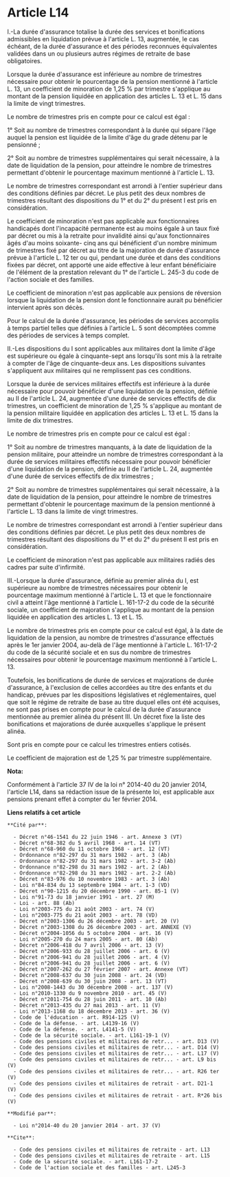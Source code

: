 # Article L14

I.-La durée d'assurance totalise la durée des services et bonifications admissibles en liquidation prévue à l'article L. 13,
augmentée, le cas échéant, de la durée d'assurance et des périodes reconnues équivalentes validées dans un ou plusieurs
autres régimes de retraite de base obligatoires. 

Lorsque la durée d'assurance est inférieure au nombre de trimestres nécessaire pour obtenir le pourcentage de la pension
mentionné à l'article L. 13, un coefficient de minoration de 1,25 % par trimestre s'applique au montant de la pension
liquidée en application des articles L. 13 et L. 15 dans la limite de vingt trimestres. 

Le nombre de trimestres pris en compte pour ce calcul est égal : 

1° Soit au nombre de trimestres correspondant à la durée qui sépare l'âge auquel la pension est liquidée de la limite d'âge
du grade détenu par le pensionné ; 

2° Soit au nombre de trimestres supplémentaires qui serait nécessaire, à la date de liquidation de la pension, pour atteindre
le nombre de trimestres permettant d'obtenir le pourcentage maximum mentionné à l'article L. 13. 

Le nombre de trimestres correspondant est arrondi à l'entier supérieur dans des conditions définies par décret. Le plus petit
des deux nombres de trimestres résultant des dispositions du 1° et du 2° du présent I est pris en considération. 

Le coefficient de minoration n'est pas applicable aux fonctionnaires handicapés dont l'incapacité permanente est au moins
égale à un taux fixé par décret ou mis à la retraite pour invalidité ainsi qu'aux fonctionnaires âgés d'au moins soixante-
cinq ans qui bénéficient d'un nombre minimum de trimestres fixé par décret au titre de la majoration de durée d'assurance
prévue à l'article L. 12 ter ou qui, pendant une durée et dans des conditions fixées par décret, ont apporté une aide
effective à leur enfant bénéficiaire de l'élément de la prestation relevant du 1° de l'article L. 245-3 du code de l'action
sociale et des familles. 

Le coefficient de minoration n'est pas applicable aux pensions de réversion lorsque la liquidation de la pension dont le
fonctionnaire aurait pu bénéficier intervient après son décès. 

Pour le calcul de la durée d'assurance, les périodes de services accomplis à temps partiel telles que définies à l'article L.
5 sont décomptées comme des périodes de services à temps complet. 

II.-Les dispositions du I sont applicables aux militaires dont la limite d'âge est supérieure ou égale à cinquante-sept ans
lorsqu'ils sont mis à la retraite à compter de l'âge de cinquante-deux ans. Les dispositions suivantes s'appliquent aux
militaires qui ne remplissent pas ces conditions. 

Lorsque la durée de services militaires effectifs est inférieure à la durée nécessaire pour pouvoir bénéficier d'une
liquidation de la pension, définie au II de l'article L. 24, augmentée d'une durée de services effectifs de dix trimestres,
un coefficient de minoration de 1,25 % s'applique au montant de la pension militaire liquidée en application des articles L.
13 et L. 15 dans la limite de dix trimestres. 

Le nombre de trimestres pris en compte pour ce calcul est égal : 

1° Soit au nombre de trimestres manquants, à la date de liquidation de la pension militaire, pour atteindre un nombre de
trimestres correspondant à la durée de services militaires effectifs nécessaire pour pouvoir bénéficier d'une liquidation de
la pension, définie au II de l'article L. 24, augmentée d'une durée de services effectifs de dix trimestres ; 

2° Soit au nombre de trimestres supplémentaires qui serait nécessaire, à la date de liquidation de la pension, pour atteindre
le nombre de trimestres permettant d'obtenir le pourcentage maximum de la pension mentionné à l'article L. 13 dans la limite
de vingt trimestres. 

Le nombre de trimestres correspondant est arrondi à l'entier supérieur dans des conditions définies par décret. Le plus petit
des deux nombres de trimestres résultant des dispositions du 1° et du 2° du présent II est pris en considération. 

Le coefficient de minoration n'est pas applicable aux militaires radiés des cadres par suite d'infirmité. 

III.-Lorsque la durée d'assurance, définie au premier alinéa du I, est supérieure au nombre de trimestres nécessaires pour
obtenir le pourcentage maximum mentionné à l'article L. 13 et que le fonctionnaire civil a atteint l'âge mentionné à
l'article L. 161-17-2 du code de la sécurité sociale, un coefficient de majoration s'applique au montant de la pension
liquidée en application des articles L. 13 et L. 15. 

Le nombre de trimestres pris en compte pour ce calcul est égal, à la date de liquidation de la pension, au nombre de
trimestres d'assurance effectués après le 1er janvier 2004, au-delà de l'âge mentionné à l'article L. 161-17-2 du code de la
sécurité sociale et en sus du nombre de trimestres nécessaires pour obtenir le pourcentage maximum mentionné à l'article L.
13. 

Toutefois, les bonifications de durée de services et majorations de durée d'assurance, à l'exclusion de celles accordées au
titre des enfants et du handicap, prévues par les dispositions législatives et réglementaires, quel que soit le régime de
retraite de base au titre duquel elles ont été acquises, ne sont pas prises en compte pour le calcul de la durée d'assurance
mentionnée au premier alinéa du présent III. Un décret fixe la liste des bonifications et majorations de durée auxquelles
s'applique le présent alinéa. 

Sont pris en compte pour ce calcul les trimestres entiers cotisés. 

Le coefficient de majoration est de 1,25 % par trimestre supplémentaire.

**Nota:**

Conformément à l'article 37 IV de la loi n° 2014-40 du 20 janvier 2014,   l'article L14, dans sa rédaction issue de la
présente loi, est   applicable aux pensions prenant effet à compter du 1er février 2014.

**Liens relatifs à cet article**

	**Cité par**:

	  - Décret n°46-1541 du 22 juin 1946 - art. Annexe 3 (VT)
	  - Décret n°68-382 du 5 avril 1968 - art. 14 (VT)
	  - Décret n°68-960 du 11 octobre 1968 - art. 12 (VT)
	  - Ordonnance n°82-297 du 31 mars 1982 - art. 3 (Ab)
	  - Ordonnance n°82-297 du 31 mars 1982 - art. 3-2 (Ab)
	  - Ordonnance n°82-298 du 31 mars 1982 - art. 2 (Ab)
	  - Ordonnance n°82-298 du 31 mars 1982 - art. 2-2 (Ab)
	  - Décret n°83-976 du 10 novembre 1983 - art. 3 (Ab)
	  - Loi n°84-834 du 13 septembre 1984 - art. 1-3 (VD)
	  - Décret n°90-1215 du 20 décembre 1990 - art. 85-1 (V)
	  - Loi n°91-73 du 18 janvier 1991 - art. 27 (M)
	  - Loi - art. 88 (Ab)
	  - Loi n°2003-775 du 21 août 2003 - art. 74 (V)
	  - Loi n°2003-775 du 21 août 2003 - art. 78 (VD)
	  - Décret n°2003-1306 du 26 décembre 2003 - art. 20 (V)
	  - Décret n°2003-1308 du 26 décembre 2003 - art. ANNEXE (V)
	  - Décret n°2004-1056 du 5 octobre 2004 - art. 16 (V)
	  - Loi n°2005-270 du 24 mars 2005 - art. 80 (Ab)
	  - Décret n°2006-418 du 7 avril 2006 - art. 13 (V)
	  - Décret n°2006-933 du 28 juillet 2006 - art. 6 (V)
	  - Décret n°2006-941 du 28 juillet 2006 - art. 4 (V)
	  - Décret n°2006-941 du 28 juillet 2006 - art. 6 (V)
	  - Décret n°2007-262 du 27 février 2007 - art. Annexe (VT)
	  - Décret n°2008-637 du 30 juin 2008 - art. 24 (VD)
	  - Décret n°2008-639 du 30 juin 2008 - art. 13 (VT)
	  - Loi n°2008-1443 du 30 décembre 2008 - art. 137 (V)
	  - Loi n°2010-1330 du 9 novembre 2010 - art. 45 (V)
	  - Décret n°2011-754 du 28 juin 2011 - art. 10 (Ab)
	  - Décret n°2013-435 du 27 mai 2013 - art. 11 (V)
	  - Loi n°2013-1168 du 18 décembre 2013 - art. 36 (V)
	  - Code de l'éducation - art. R914-125 (V)
	  - Code de la défense. - art. L4139-16 (V)
	  - Code de la défense. - art. L4141-5 (V)
	  - Code de la sécurité sociale. - art. L161-19-1 (V)
	  - Code des pensions civiles et militaires de retr... - art. D13 (V)
	  - Code des pensions civiles et militaires de retr... - art. D14 (V)
	  - Code des pensions civiles et militaires de retr... - art. L17 (V)
	  - Code des pensions civiles et militaires de retr... - art. L9 bis (V)
	  - Code des pensions civiles et militaires de retr... - art. R26 ter (V)
	  - Code des pensions civiles et militaires de retrait - art. D21-1 (V)
	  - Code des pensions civiles et militaires de retrait - art. R*26 bis (V)

	**Modifié par**:

	  - Loi n°2014-40 du 20 janvier 2014 - art. 37 (V)

	**Cite**:

	  - Code des pensions civiles et militaires de retraite - art. L13
	  - Code des pensions civiles et militaires de retraite - art. L15
	  - Code de la sécurité sociale. - art. L161-17-2
	  - Code de l'action sociale et des familles - art. L245-3

